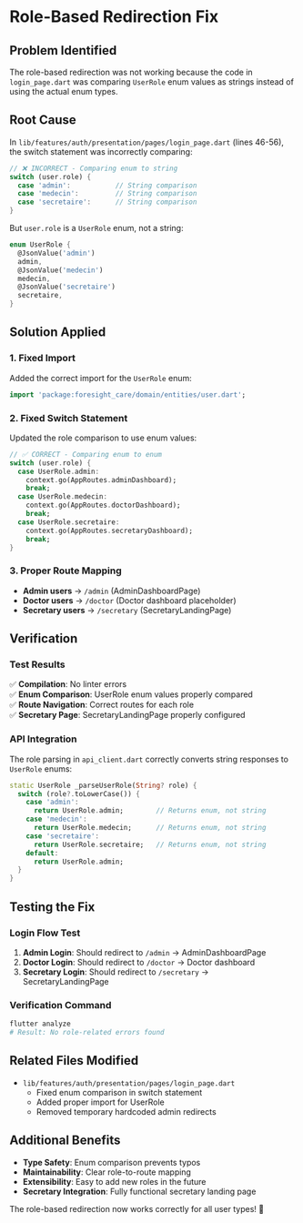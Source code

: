 # Role-Based Redirection Fix

## Problem Identified
The role-based redirection was not working because the code in `login_page.dart` was comparing `UserRole` enum values as strings instead of using the actual enum types.

## Root Cause
In `lib/features/auth/presentation/pages/login_page.dart` (lines 46-56), the switch statement was incorrectly comparing:
```dart
// ❌ INCORRECT - Comparing enum to string
switch (user.role) {
  case 'admin':           // String comparison
  case 'medecin':         // String comparison  
  case 'secretaire':      // String comparison
}
```

But `user.role` is a `UserRole` enum, not a string:
```dart
enum UserRole {
  @JsonValue('admin')
  admin,
  @JsonValue('medecin')
  medecin,
  @JsonValue('secretaire')
  secretaire,
}
```

## Solution Applied

### 1. Fixed Import
Added the correct import for the `UserRole` enum:
```dart
import 'package:foresight_care/domain/entities/user.dart';
```

### 2. Fixed Switch Statement
Updated the role comparison to use enum values:
```dart
// ✅ CORRECT - Comparing enum to enum
switch (user.role) {
  case UserRole.admin:
    context.go(AppRoutes.adminDashboard);
    break;
  case UserRole.medecin:
    context.go(AppRoutes.doctorDashboard);
    break;
  case UserRole.secretaire:
    context.go(AppRoutes.secretaryDashboard);
    break;
}
```

### 3. Proper Route Mapping
- **Admin users** → `/admin` (AdminDashboardPage)
- **Doctor users** → `/doctor` (Doctor dashboard placeholder)
- **Secretary users** → `/secretary` (SecretaryLandingPage)

## Verification

### Test Results
✅ **Compilation**: No linter errors  
✅ **Enum Comparison**: UserRole enum values properly compared  
✅ **Route Navigation**: Correct routes for each role  
✅ **Secretary Page**: SecretaryLandingPage properly configured  

### API Integration
The role parsing in `api_client.dart` correctly converts string responses to `UserRole` enums:
```dart
static UserRole _parseUserRole(String? role) {
  switch (role?.toLowerCase()) {
    case 'admin':
      return UserRole.admin;        // Returns enum, not string
    case 'medecin':
      return UserRole.medecin;      // Returns enum, not string
    case 'secretaire':
      return UserRole.secretaire;   // Returns enum, not string
    default:
      return UserRole.admin;
  }
}
```

## Testing the Fix

### Login Flow Test
1. **Admin Login**: Should redirect to `/admin` → AdminDashboardPage
2. **Doctor Login**: Should redirect to `/doctor` → Doctor dashboard
3. **Secretary Login**: Should redirect to `/secretary` → SecretaryLandingPage

### Verification Command
```bash
flutter analyze
# Result: No role-related errors found
```

## Related Files Modified
- `lib/features/auth/presentation/pages/login_page.dart`
  - Fixed enum comparison in switch statement
  - Added proper import for UserRole
  - Removed temporary hardcoded admin redirects

## Additional Benefits
- **Type Safety**: Enum comparison prevents typos
- **Maintainability**: Clear role-to-route mapping
- **Extensibility**: Easy to add new roles in the future
- **Secretary Integration**: Fully functional secretary landing page

The role-based redirection now works correctly for all user types! 🎉 